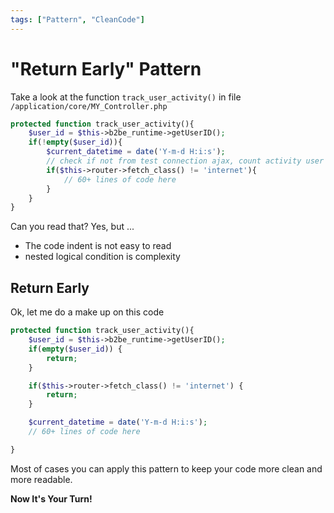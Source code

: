 ```yaml
---
tags: ["Pattern", "CleanCode"]
---
```


# "Return Early" Pattern

<TagLinks />

Take a look at the function `track_user_activity()` in file `/application/core/MY_Controller.php`

```php
protected function track_user_activity(){
    $user_id = $this->b2be_runtime->getUserID();
    if(!empty($user_id)){
        $current_datetime = date('Y-m-d H:i:s');
        // check if not from test connection ajax, count activity user
        if($this->router->fetch_class() != 'internet'){
            // 60+ lines of code here
        }
    }
}
```

Can you read that? Yes, but ... 
- The code indent is not easy to read
- nested logical condition is complexity

## Return Early

Ok, let me do a make up on this code

```php
protected function track_user_activity(){
    $user_id = $this->b2be_runtime->getUserID();
    if(empty($user_id)) {
        return;
    }

    if($this->router->fetch_class() != 'internet') {
        return;
    }

    $current_datetime = date('Y-m-d H:i:s');
    // 60+ lines of code here

}
```

Most of cases you can apply this pattern to keep your code more clean and more readable.

**Now It's Your Turn!**

